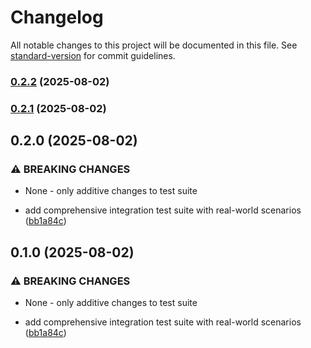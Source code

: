 # Changelog

All notable changes to this project will be documented in this file. See [standard-version](https://github.com/conventional-changelog/standard-version) for commit guidelines.

### [0.2.2](https://github.com/doeixd/triplit-tanstackdb/compare/v0.2.1...v0.2.2) (2025-08-02)

### [0.2.1](https://github.com/doeixd/triplit-tanstackdb/compare/v0.2.0...v0.2.1) (2025-08-02)

## 0.2.0 (2025-08-02)


### ⚠ BREAKING CHANGES

* None - only additive changes to test suite

* add comprehensive integration test suite with real-world scenarios ([bb1a84c](https://github.com/doeixd/triplit-tanstackdb/commit/bb1a84c27f45a87b5a5caa0fb37908dbb7de3a85))

## 0.1.0 (2025-08-02)


### ⚠ BREAKING CHANGES

* None - only additive changes to test suite

* add comprehensive integration test suite with real-world scenarios ([bb1a84c](https://github.com/doeixd/triplit-tanstackdb/commit/bb1a84c27f45a87b5a5caa0fb37908dbb7de3a85))
